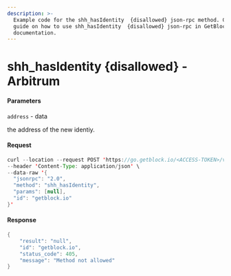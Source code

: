 ```yaml
---
description: >-
  Example code for the shh_hasIdentity  {disallowed} json-rpc method. Сomplete
  guide on how to use shh_hasIdentity  {disallowed} json-rpc in GetBlock.io Web3
  documentation.
---
```


# shh\_hasIdentity {disallowed} - Arbitrum

#### Parameters

`address` - data

the address of the new identiy.

#### Request

```java
curl --location --request POST 'https://go.getblock.io/<ACCESS-TOKEN>/v1/arbitrum/mainnet/' \
--header 'Content-Type: application/json' \
--data-raw '{
  "jsonrpc": "2.0",
  "method": "shh_hasIdentity",
  "params": [null],
  "id": "getblock.io"
}'
```

#### Response

```java
{
    "result": "null",
    "id": "getblock.io",
    "status_code": 405,
    "message": "Method not allowed"
}
```
